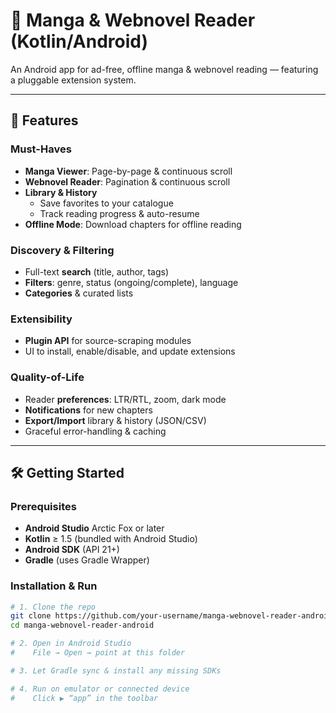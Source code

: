 # 📖 Manga & Webnovel Reader (Kotlin/Android)

An Android app for ad-free, offline manga & webnovel reading — featuring a pluggable extension system.

---

## 🚀 Features

### Must-Haves
- **Manga Viewer**: Page-by-page & continuous scroll  
- **Webnovel Reader**: Pagination & continuous scroll  
- **Library & History**  
  - Save favorites to your catalogue  
  - Track reading progress & auto-resume  
- **Offline Mode**: Download chapters for offline reading  

### Discovery & Filtering
- Full-text **search** (title, author, tags)  
- **Filters**: genre, status (ongoing/complete), language  
- **Categories** & curated lists  

### Extensibility
- **Plugin API** for source-scraping modules  
- UI to install, enable/disable, and update extensions  

### Quality-of-Life
- Reader **preferences**: LTR/RTL, zoom, dark mode  
- **Notifications** for new chapters  
- **Export/Import** library & history (JSON/CSV)  
- Graceful error-handling & caching  

---

## 🛠️ Getting Started

### Prerequisites
- **Android Studio** Arctic Fox or later  
- **Kotlin** ≥ 1.5 (bundled with Android Studio)  
- **Android SDK** (API 21+)  
- **Gradle** (uses Gradle Wrapper)

### Installation & Run

```bash
# 1. Clone the repo
git clone https://github.com/your-username/manga-webnovel-reader-android.git
cd manga-webnovel-reader-android

# 2. Open in Android Studio
#    File → Open → point at this folder

# 3. Let Gradle sync & install any missing SDKs

# 4. Run on emulator or connected device
#    Click ▶️ “app” in the toolbar
